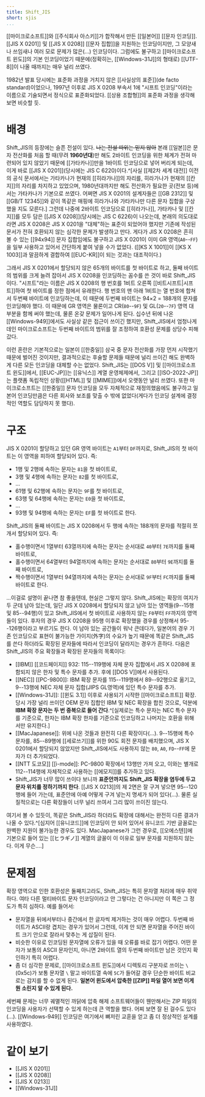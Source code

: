 ```yaml
---
title: Shift_JIS
short: sjis
...
```


[[마이크로소프트]]와 [[주식회사 아스키]]가 합작해서 만든 [[일본어]] [[문자 인코딩]]. [[JIS X 0201]] 및 [[JIS X 0208]] [[문자 집합]]을 지원하는 인코딩이지만, 그 모양새나 쓰임새나 여러 모로 문제가 많은(...) 인코딩이다. 그럼에도 불구하고 [[마이크로소프트 윈도]]의 기본 인코딩이었기 때문에(정확히는, [[Windows-31J]]의 형태로) [[UTF-8]]이 나올 때까지는 매우 널리 쓰였다.

1982년 발표 당시에는 표준화 과정을 거치지 않은 [[사실상의 표준]]\(de facto standard)이었으나, 1997년 이후로 JIS X 0208 부속서 1에 "시프트 인코딩"이라는 이름으로 기술되면서 정식으로 표준화되었다. [[상용 조합형]]의 표준화 과정을 생각해 보면 비슷할 듯.

# 배경

Shift_JIS의 등장에는 슬픈 전설이 있다. ~~나는 전설 따위는 믿지 않아~~ 본래 [[일본]]은 문자 전산화를 처음 할 때(무려 **1960년대**)만 해도 2바이트 인코딩을 위한 체계가 전혀 마련되어 있지 않았기 때문에 [[가타카나]]만을 1바이트 인코딩으로 넣어 버리게 되는데, 이게 바로 [[JIS X 0201]]\(당시에는 JIS C 6220)이다.^[사실 [[제2차 세계 대전]] 이전의 공식 문서에서는 가타카나가 현재의 [[히라가나]]의 자리를, 히라가나가 현재의 [[칸지]]의 자리를 차지하고 있었으며, 1980년대까지만 해도 전산화가 필요한 곳(전보 등)에서는 가타카나가 기본으로 쓰였다. 어쩌면 JIS X 0201의 설계자들은 [[GB 2312]] 및 [[GB/T 12345]]와 같이 똑같은 매핑에 히라가나와 가타카나만 다른 문자 집합을 구상했을 지도 모른다.] 그런데 나중에 2바이트 인코딩으로 [[히라가나]], 가타카나 및 [[칸지]]를 모두 담은 [[JIS X 0208]]\(당시에는 JIS C 6226)이 나오는데, 본래의 의도대로라면 JIS X 0208은 JIS X 0201을 "대체"하는 표준이 되었어야 했지만 기존에 작성된 문서가 전혀 호환되지 않는 심각한 문제가 발생하고 만다. 게다가 JIS X 0208은 흔히 볼 수 있는 [[94x94]] 문자 집합임에도 불구하고 JIS X 0201이 이미 GR 영역(`A0`--`FF`)을 일부 사용하고 있어서 간단하게 붙여 넣을 수가 없었다. ([[KS X 1001]]이 [[KS X 1003]]과 말끔하게 결합하여 [[EUC-KR]]이 되는 것과는 대조적이다.)

그래서 JIS X 0201에서 할당되지 않은 65개의 바이트를 첫 바이트로 하고, 둘째 바이트의 범위를 크게 늘려 잡아서 JIS X 0208을 인코딩하는 꼼수를 쓴 것이 바로 Shift_JIS이다. "시프트"라는 이름은 JIS X 0208의 행 번호를 1비트 오른쪽 [[비트시프트|시프트]]하여 첫 바이트를 정한 점에서 유래한다. 행 번호의 맨 아래 1비트는 열 번호에 합쳐서 두번째 바이트에 인코딩하는데, 이 때문에 두번째 바이트는 94×2 = 188개의 문자를 인코딩해야 했다. 이 때문에 GR 영역은 물론이고 CR(`80`--`9F`) 및 GL(`20`--`7F`) 영역 대부분을 함께 써야 했는데, 물론 온갖 문제가 일어나게 된다. 십수년 뒤에 나온 [[Windows-949]]에서도 사실상 같은 접근이 쓰이긴 했지만, Shift_JIS에서 엄청나게 데인 마이크로소프트는 두번째 바이트의 범위를 잘 조정하여 호환성 문제를 상당수 피해 갔다.

이런 혼란은 기본적으로는 일본이 [[한중일]] 삼국 중 문자 전산화를 가장 먼저 시작했기 때문에 벌어진 것이지만, 결과적으로는 후술할 문제들 때문에 널리 쓰이긴 해도 완벽하게 다른 모든 인코딩을 대체할 수는 없었다. Shift_JIS는 [[DOS V]] 및 [[마이크로소프트 윈도]]에서, [[EUC-JP]]는 [[유닉스]] 계열 운영체제에서, 그리고 [[ISO-2022-JP]]는 플랫폼 독립적인 상황([[HTML]] 및 [[MIME]])에서 오랫동안 널리 쓰였다. 또한 마이크로소프트는 [[한중일]] 문자 인코딩을 모두 자체적으로 재정의했음에도 불구하고 일본어 인코딩만큼은 다른 회사와 보조를 맞출 수 밖에 없었다(게다가 인코딩 설계에 결정적인 역할도 담당하지 못 했다).

# 구조

JIS X 0201이 할당하고 있던 GR 영역 바이트는 `A1`부터 `DF`까지로, Shift_JIS의 첫 바이트는 이 영역을 피하여 할당되어 있다. 즉:

* 1행 및 2행에 속하는 문자는 `81`을 첫 바이트로,
* 3행 및 4행에 속하는 문자는 `82`를 첫 바이트로,
* ...
* 61행 및 62행에 속하는 문자는 `9F`를 첫 바이트로,
* 63행 및 64행에 속하는 문자는 `E0`을 첫 바이트로,
* ...
* 93행 및 94행에 속하는 문자는 `EF`를 첫 바이트로 한다.

Shift_JIS의 둘째 바이트는 JIS X 0208에서 두 행에 속하는 188개의 문자를 적절히 쪼개서 할당되어 있다. 즉:

* 홀수행이면서 1열부터 63열까지에 속하는 문자는 순서대로 `40`부터 `7E`까지를 둘째 바이트로,
* 홀수행이면서 64열부터 94열까지에 속하는 문자는 순서대로 `80`부터 `9E`까지를 둘째 바이트로,
* 짝수행이면서 1열부터 94열까지에 속하는 문자는 순서대로 `9F`부터 `FC`까지를 둘째 바이트로 한다.

...이걸로 설명이 끝나면 참 좋을텐데, 현실은 그렇지 않다. Shift_JIS에는 확장의 여지가 두 군데 남아 있는데, 일단 JIS X 0208에서 할당되지 않고 남아 있는 영역들(9--15행 및 85--94행)이 있고 Shift_JIS에서 첫 바이트로 사용하지 않는 `F0`부터 `FF`까지의 영역들이 있다. 후자의 경우 JIS X 0208을 95행 이후로 확장했을 경우를 상정해서 95--126행이라고 부르기도 한다. 이 남아 있는 공간들이 워낙 큰데다가, 일본어의 경우 기존 인코딩으로 표현이 불가능한 가이지(外字)의 수요가 높기 때문에 똑같은 Shift_JIS를 쓴다 하더라도 확장된 문자들에 따라서 인코딩이 달라지는 경우가 흔하다. 다음은 Shift_JIS의 주요 확장들과 확장된 문자들의 목록이다:

* [[IBM]] [[코드페이지]] 932: 115--119행에 자체 문자 집합에서 JIS X 0208에 포함되지 않은 한자 및 특수 문자를 추가. 후에 [[DOS V]]에서 사용된다.
* [[NEC]] [[PC-9800]]\: IBM 확장 문자를 115--119행에서 89--92행으로 옮기고, 9--13행에 NEC 자체 문자 집합(JIPS GL영역)에 있던 특수 문자를 추가.
* [[Windows-31J]]\: [[윈도 3.1]] 이후로 사용되기 시작한 [[마이크로소프트]] 확장. 당시 가장 널리 쓰이던 OEM 문자 집합인 IBM 및 NEC 확장을 합친 것으로, 덕분에 **IBM 확장 문자는 두 번 중복으로 들어 간다**.^[실제로는 특수 문자는 NEC 특수 문자를 기준으로, 한자는 IBM 확장 한자를 기준으로 인코딩하고 나머지는 호환을 위해서만 유지한다.]
* [[MacJapanese]]\: 위에 나온 것들과 완전히 다른 확장이다(...). 9--15행에 특수 문자를, 85--89행에 [[세로쓰기]]를 위한 90도 회전 문자를 배치했으며, JIS X 0201에서 할당되지 않았지만 Shift_JIS에서도 사용하지 않는 `80`, `A0`, `FD`--`FF`에 문자가 더 추가되었다.
* [[NTT 도코모]] [[i-mode]]\: PC-9800 확장에서 13행만 가져 오고, 이와는 별개로 112--114행에 자체적으로 사용하는 [[에모지]]를 추가하고 있다.
* Shift_JIS가 너무 많이 쓰이다 보니까 **표준안까지도 Shift_JIS 확장을 염두에 두고 문자 위치를 정하기까지 한다**. [[JIS X 0213]]의 제 2면은 잘 구겨 넣으면 95--120행에 들어 가는데, 표준안에 아예 어떻게 구겨 넣는지 명세가 되어 있다(...). 물론 실질적으로는 다른 확장들이 너무 널리 쓰여서 그리 많이 쓰이진 않는다.

여기서 볼 수 있듯이, 똑같은 Shift_JIS라 하더라도 확장에 대해서는 완전히 다른 결과가 나올 수 있다.^[심지어 [[유니코드]]에 인코딩이 안 되어 있어서 유니코드 기반 글꼴로는 완벽한 지원이 불가능한 경우도 있다. MacJapanese가 그런 경우로, [[오에스텐]]에 기본으로 들어 있는 [[ヒラギノ]] 계열의 글꼴이 이 이유로 일부 문자를 지원하지 않는다. 이게 무슨....]

# 문제점

확장 영역으로 인한 호환성은 둘째치고라도, Shift_JIS는 특히 문자열 처리에 매우 취약하다. 여타 다른 멀티바이트 문자 인코딩이라고 안 그렇다는 건 아니지만 이 쪽은 그 정도가 특히 심하다. 예를 들어서:

* 문자열을 뒤에서부터나 중간에서 한 글자씩 제거하는 것이 매우 어렵다. 두번째 바이트가 ASCII랑 겹치는 경우가 있어서 그런데, 이게 안 되면 문자열을 주어진 바이트 크기 안으로 잘라서 맞추는 게 삽질이 된다.
* 비슷한 이유로 인코딩된 문자열에 오류가 있을 때 오류를 바로 잡기 어렵다. 어떤 문자가 보통의 ASCII 문자인지, 아니면 2바이트 열의 두번째 바이트만 남은 것인지 확인하기 특히 어렵다.
* 좀 더 심각한 문제로, [[마이크로소프트 윈도]]에서 디렉토리 구분자로 쓰이는 `\`(0x5c)가 보통 문자열 `\` 말고 바이트열 속에 `5C`가 들어갈 경우 단순한 바이트 비교로는 감지를 할 수 없게 된다. **일본어 윈도에서 압축한 [[ZIP]] 파일 열어 보면 이게 뭔 소린지 알 수 있게 된다.**

세번째 문제는 너무 궤멸적인 까닭에 압축 해제 소프트웨어들이 웬만해서는 ZIP 파일의 인코딩을 사용자가 선택할 수 있게 하는데 큰 역할을 했다. 어찌 보면 잘 된 걸수도 있다(...). [[Windows-949]] 인코딩은 여기에서 뼈저린 교훈을 얻고 좀 더 정상적인 설계를 사용하였다.

# 같이 보기

* [[JIS X 0201]]
* [[JIS X 0208]]
* [[JIS X 0213]]
* [[Windows-31J]]

